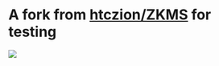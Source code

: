 # A fork from [htczion/ZKMS](https://github.com/htczion/ZKMS) for testing  

[![](https://jitpack.io/v/hawkwei0921/ZKMS.svg)](https://jitpack.io/#hawkwei0921/ZKMS)
